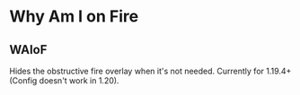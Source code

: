 # Why Am I on Fire
## WAIoF

Hides the obstructive fire overlay when it's not needed. Currently for 1.19.4+ (Config doesn't work in 1.20).
